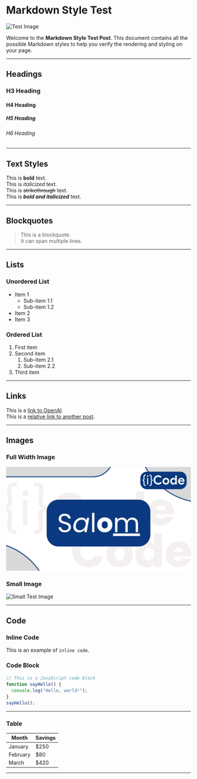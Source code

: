# Markdown Style Test
![Test Image](/Imgs/default.png)


Welcome to the **Markdown Style Test Post**. This document contains all the possible Markdown styles to help you verify the rendering and styling on your page.

---

## Headings

### H3 Heading

#### H4 Heading

##### H5 Heading

###### H6 Heading

---

## Text Styles

This is **bold** text.  
This is _italicized_ text.  
This is ~~strikethrough~~ text.  
This is **_bold and italicized_** text.

---

## Blockquotes

> This is a blockquote.  
> It can span multiple lines.

---

## Lists

### Unordered List

- Item 1
  - Sub-item 1.1
  - Sub-item 1.2
- Item 2
- Item 3

### Ordered List

1. First item
2. Second item
   1. Sub-item 2.1
   2. Sub-item 2.2
3. Third item

---

## Links

This is a [link to OpenAI](https://openai.com).  
This is a [relative link to another post](?post=another-post).

---

## Images

### Full Width Image

![Test Image](/Posts/Post2/cover.jpg)

### Small Image

![Small Test Image](https://via.placeholder.com/150 "Small Placeholder")

---

## Code

### Inline Code

This is an example of `inline code`.

### Code Block

```javascript
// This is a JavaScript code block
function sayHello() {
  console.log("Hello, world!");
}
sayHello();
```

---
### Table 

| Month    | Savings |
| -------- | ------- |
| January  | $250    |
| February | $80     |
| March    | $420    |

---
